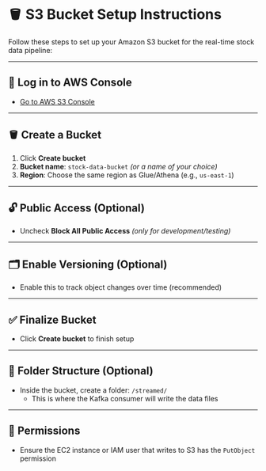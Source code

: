 # 🪣 S3 Bucket Setup Instructions

Follow these steps to set up your Amazon S3 bucket for the real-time stock data pipeline:

---

## 🔗 Log in to AWS Console
- [Go to AWS S3 Console](https://console.aws.amazon.com/s3/)

---

## 🪣 Create a Bucket

1. Click **Create bucket**
2. **Bucket name**: `stock-data-bucket` *(or a name of your choice)*
3. **Region**: Choose the same region as Glue/Athena (e.g., `us-east-1`)

---

## 🔓 Public Access (Optional)

- Uncheck **Block All Public Access** *(only for development/testing)*

---

## 🗂️ Enable Versioning (Optional)

- Enable this to track object changes over time (recommended)

---

## ✅ Finalize Bucket

- Click **Create bucket** to finish setup

---

## 📁 Folder Structure (Optional)

- Inside the bucket, create a folder: `/streamed/`
  - This is where the Kafka consumer will write the data files

---

## 🔐 Permissions

- Ensure the EC2 instance or IAM user that writes to S3 has the `PutObject` permission
